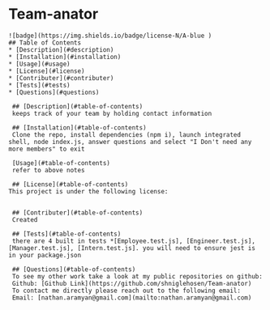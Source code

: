 # Team-anator
    ![badge](https://img.shields.io/badge/license-N/A-blue )
    ## Table of Contents
    * [Description](#description)
    * [Installation](#installation)
    * [Usage](#usage)
    * [License](#license)
    * [Contributer](#contributer)
    * [Tests](#tests)
    * [Questions](#questions)
     
     ## [Description](#table-of-contents)
     keeps track of your team by holding contact information 

     ## [Installation](#table-of-contents)
     Clone the repo, install dependencies (npm i), launch integrated shell, node index.js, answer questions and select "I Don't need any more members" to exit

     [Usage](#table-of-contents)
     refer to above notes

     ## [License](#table-of-contents) 
    This project is under the following license: 
    
     
     ## [Contributer](#table-of-contents)
     Created

     ## [Tests](#table-of-contents)
     there are 4 built in tests *[Employee.test.js], [Engineer.test.js], [Manager.test.js], [Intern.test.js]. you will need to ensure jest is in your package.json

     ## [Questions](#table-of-contents)
     To see my other work take a look at my public repositories on github:
     Github: [Github Link](https://github.com/shniglehosen/Team-anator)
     To contact me directly please reach out to the following email:
     Email: [nathan.aramyan@gmail.com](mailto:nathan.aramyan@gmail.com)
    